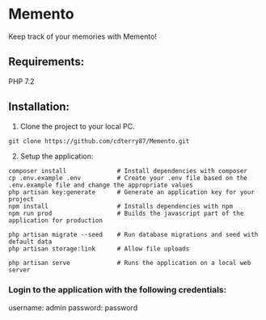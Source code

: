# Memento
Keep track of your memories with Memento!

## Requirements:
PHP 7.2

## Installation:
1. Clone the project to your local PC.
```
git clone https://github.com/cdterry87/Memento.git
```

2. Setup the application:
```
composer install              # Install dependencies with composer
cp .env.example .env          # Create your .env file based on the .env.example file and change the appropriate values
php artisan key:generate      # Generate an application key for your project
npm install                   # Installs dependencies with npm
npm run prod                  # Builds the javascript part of the application for production

php artisan migrate --seed    # Run database migrations and seed with default data
php artisan storage:link      # Allow file uploads

php artisan serve             # Runs the application on a local web server
```

### Login to the application with the following credentials:
username: admin
password: password
